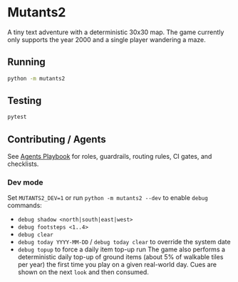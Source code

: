 # Mutants2

A tiny text adventure with a deterministic 30x30 map. The game currently only
supports the year 2000 and a single player wandering a maze.

## Running

```bash
python -m mutants2
```

## Testing

```bash
pytest
```

## Contributing / Agents

See [Agents Playbook](docs/agents.md) for roles, guardrails, routing rules, CI gates, and checklists.

### Dev mode
Set `MUTANTS2_DEV=1` or run `python -m mutants2 --dev` to enable `debug` commands:

- `debug shadow <north|south|east|west>`
- `debug footsteps <1..4>`
- `debug clear`
- `debug today YYYY-MM-DD` / `debug today clear` to override the system date
- `debug topup` to force a daily item top-up run
The game also performs a deterministic daily top-up of ground items (about 5% of walkable tiles per year) the first time you play on a given real-world day.
Cues are shown on the next `look` and then consumed.
